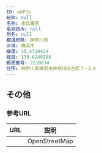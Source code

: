 ```yaml
---
ID: w6PJv
総称: null
名称: 金比羅宮
名称読み: null
別名: null
都道府県: 神奈川県
区域: 横浜市
緯度: 35.4710424
経度: 139.6249298
郵便番号: 2210834
住所: 神奈川県横浜市神奈川区台町７−３４
---
```


## その他

### 参考URL

| URL | 説明          |
| --- | ------------- |
|     | OpenStreetMap |
